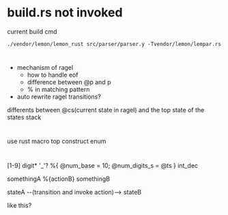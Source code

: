 # build.rs not invoked

current build cmd

```
./vendor/lemon/lemon_rust src/parser/parser.y -Tvendor/lemon/lempar.rs
```

#

- mechanism of ragel
  - how to handle eof
  - difference between @p and p
  - % in matching pattern
- auto rewrite ragel transitions?

differents between @cs(current state in ragel) and the top state of the states stack

#

use rust macro top construct enum

#

[1-9] digit* '_'? %{ @num_base = 10; @num_digits_s = @ts } int_dec

somethingA %{actionB} somethingB

stateA --(transition and invoke action)--> stateB

like this?
